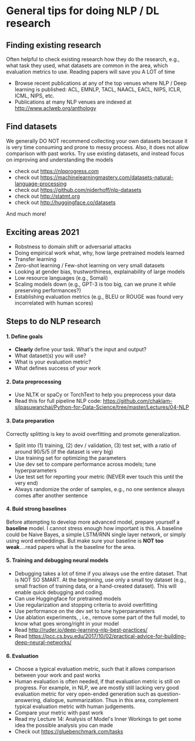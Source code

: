 # General tips for doing NLP / DL research

## Finding existing research

Often helpful to check existing research how they do the research, e.g., what task they used, what datasets are common in the area, which evaluation metrics to use.  Reading papers will save you A LOT of time
- Browse recent publications at any of the top venues where NLP / Deep learning is published: ACL, EMNLP, TACL, NAACL, EACL, NIPS, ICLR, ICML, NIPS, etc.
- Publications at many NLP venues are indexed at http://www.aclweb.org/anthology

## Find datasets

We generally DO NOT recommend collecting your own datasets because it is very time consuming and prone to messy process.  Also, it does not allow comparison with past works.  Try use existing datasets, and instead focus on improving and understanding the models

- check out https://nlpprogress.com
- check out https://machinelearningmastery.com/datasets-natural-language-processing
- check out https://github.com/niderhoff/nlp-datasets
- check out http://statmt.org
- check out http://huggingface.co/datasets

And much more!

## Exciting areas 2021
- Robstness to domain shift or adversarial attacks
- Doing empirical work what, why, how large pretrained models learned
- Transfer learning
- Zero-shot learning / Few-shot learning on very small datasets
- Looking at gender bias, trustworthiness, explainability of large models
- Low resource languages (e.g., Somali)
- Scaling models down (e.g., GPT-3 is too big, can we prune it while preserving performances?)
- Establishing evaluation metrics (e.g., BLEU or ROUGE was found very incorrelated with human scores)

## Steps to do NLP research

#### 1. Define goals
- **Clearly** define your task.  What's the input and output?
- What dataset(s) you will use?
- What is your evaluation metric?
- What defines success of your work

#### 2. Data preprocessing
- Use NLTK or spaCy or TorchText to help you preprocess your data
- Read this for full pipeline NLP code: https://github.com/chaklam-silpasuwanchai/Python-for-Data-Science/tree/master/Lectures/04-NLP

#### 3. Data preparation
Correctly splitting is key to avoid overfitting and promote generalization. 

- Split into (1) training, (2) dev / validation, (3) test set, with a ratio of around 90/5/5 (if the dataset is very big)
- Use training set for optimizing the parameters
- Use dev set to compare performance across models; tune hyperparameters
- Use test set for reporting your metric (NEVER ever touch this until the very end)
- Always randomize the order of samples, e.g., no one sentence always comes after another sentence

#### 4. Buid strong baselines
Before attempting to develop more advanced model, prepare yourself a **baseline** model.  I cannot stress enough how important is this.   A  baseline could be Naive Bayes, a simple LSTM/RNN single layer network, or simply using word embeddings. But make sure your baseline is **NOT too weak**....read papers what is the baseline for the area.

#### 5. Training and debugging neural models
- Debugging takes a lot of time if you always use the entire dataset.  That is NOT SO SMART.  At the beginning, use only a small toy dataset (e.g., small fraction of training data, or a hand-created dataset).  This will enable quick debugging and coding.
- Can use Huggingface for pretrained models
- Use regularization and stopping criteria to avoid overfitting
- Use performance on the dev set to tune hyperparameters
- Use ablation experiments, , i.e., remove some part of the full model, to know what goes wrong/right in your model
- Read http://ruder.io/deep-learning-nlp-best-practices/
- Read https://pcc.cs.byu.edu/2017/10/02/practical-advice-for-building-deep-neural-networks/

#### 6. Evaluation
- Choose a typical evaluation metric, such that it allows comparison between your work and past works
- Human evaluation is often needed, if that evaluation metric is still on progress. For example, in NLP, we are mostly still lacking very good evaluation metric for very open-ended generation such as question-answering, dialogue, summarization.  Thus in this area, complement typical evaluation metric with human judgements.
- Compare your metric with past work 
- Read my Lecture 14: Analysis of Model's Inner Workings to get some idea the possible analysis you can made
- Check out https://gluebenchmark.com/tasks

